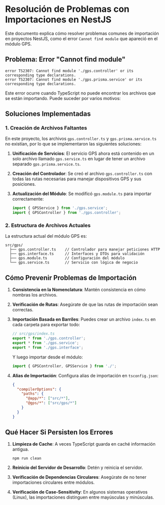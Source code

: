 # Resolución de Problemas con Importaciones en NestJS

Este documento explica cómo resolver problemas comunes de importación en proyectos NestJS, como el error `Cannot find module` que apareció en el módulo GPS.

## Problema: Error "Cannot find module"

```
error TS2307: Cannot find module './gps.controller' or its corresponding type declarations.
error TS2307: Cannot find module './gps.prisma.service' or its corresponding type declarations.
```

Este error ocurre cuando TypeScript no puede encontrar los archivos que se están importando. Puede suceder por varios motivos:

## Soluciones Implementadas

### 1. Creación de Archivos Faltantes

En este proyecto, los archivos `gps.controller.ts` y `gps.prisma.service.ts` no existían, por lo que se implementaron las siguientes soluciones:

1. **Unificación de Servicios**: El servicio GPS ahora está contenido en un solo archivo llamado `gps.service.ts` en lugar de tener un archivo separado `gps.prisma.service.ts`.

2. **Creación del Controlador**: Se creó el archivo `gps.controller.ts` con todas las rutas necesarias para manejar dispositivos GPS y sus posiciones.

3. **Actualización del Módulo**: Se modificó `gps.module.ts` para importar correctamente:
   ```typescript
   import { GPSService } from './gps.service';
   import { GPSController } from './gps.controller';
   ```

### 2. Estructura de Archivos Actuales

La estructura actual del módulo GPS es:

```
src/gps/
  ├── gps.controller.ts    // Controlador para manejar peticiones HTTP
  ├── gps.interface.ts     // Interfaces y DTOs para validación
  ├── gps.module.ts        // Configuración del módulo
  └── gps.service.ts       // Servicio con lógica de negocio
```

## Cómo Prevenir Problemas de Importación

1. **Consistencia en la Nomenclatura**: Mantén consistencia en cómo nombras los archivos.

2. **Verificación de Rutas**: Asegúrate de que las rutas de importación sean correctas.

3. **Importación Basada en Barriles**: Puedes crear un archivo `index.ts` en cada carpeta para exportar todo:
   ```typescript
   // src/gps/index.ts
   export * from './gps.controller';
   export * from './gps.service';
   export * from './gps.interface';
   ```
   
   Y luego importar desde el módulo:
   ```typescript
   import { GPSController, GPSService } from './';
   ```

4. **Alias de Importación**: Configura alias de importación en `tsconfig.json`:
   ```json
   {
     "compilerOptions": {
       "paths": {
         "@app/*": ["src/*"],
         "@gps/*": ["src/gps/*"]
       }
     }
   }
   ```

## Qué Hacer Si Persisten los Errores

1. **Limpieza de Cache**: A veces TypeScript guarda en caché información antigua.
   ```
   npm run clean
   ```

2. **Reinicio del Servidor de Desarrollo**: Detén y reinicia el servidor.

3. **Verificación de Dependencias Circulares**: Asegúrate de no tener importaciones circulares entre módulos.

4. **Verificación de Case-Sensitivity**: En algunos sistemas operativos (Linux), las importaciones distinguen entre mayúsculas y minúsculas.
